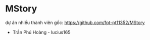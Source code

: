 # MStory
dự án nhiều thành viên
gốc: https://github.com/fpt-pt11352/MStory

- Trần Phú Hoàng - lucius165
